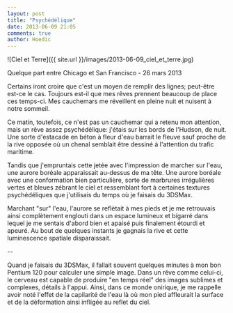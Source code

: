 ```yaml
---
layout: post
title: "Psychédélique"
date: 2013-06-09 21:05
comments: true
author: Hoedic
---
```


![Ciel et Terre]({{ site.url }}/images/2013-06-09_ciel_et_terre.jpg)
<div class="photoattrib">Quelque part entre Chicago et San Francisco - 26 mars 2013</div>

Certains iront croire que c'est un moyen de remplir des lignes; peut-être est-ce le cas. Toujours est-il que mes rêves prennent beaucoup de place ces temps-ci. Mes cauchemars me réveillent en pleine nuit et nuisent à notre sommeil.

Ce matin, toutefois, ce n'est pas un cauchemar qui a retenu mon attention, mais un rêve assez psychédélique: j'étais sur les bords de l'Hudson, de nuit. Une sorte d'estacade en béton à fleur d'eau barrait le fleuve sauf proche de la rive opposée où un chenal semblait être dessiné à l'attention du trafic maritime.

Tandis que j'empruntais cette jetée avec l'impression de marcher sur l'eau, une aurore boréale apparaissait au-dessus de ma tête. Une aurore boréale avec une conformation bien particulière, sorte de marbrures irrégulières vertes et bleues zébrant le ciel et ressemblant fort à certaines textures psychédéliques que j'utilisais du temps où je faisais du 3DSMax.

Marchant "sur" l'eau, l'aurore se reflètait à mes pieds et je me retrouvais ainsi complètement englouti dans un espace lumineux et bigarré dans lequel je me sentais d'abord bien et apaisé puis finalement étourdi et apeuré. Au bout de quelques instants je gagnais la rive et cette luminescence spatiale disparaissait.

--

Quand je faisais du 3DSMax, il fallait souvent quelques minutes à mon bon Pentium 120 pour calculer une simple image. Dans un rêve comme celui-ci, le cerveau est capable de produire "en temps réel" des images sublimes et complexes, détails à l'appui. Ainsi, dans ce monde onirique, je me rappelle avoir noté l'effet de la capilarité de l'eau là où mon pied affleurait la surface et de la déformation ainsi infligée au reflet du ciel.